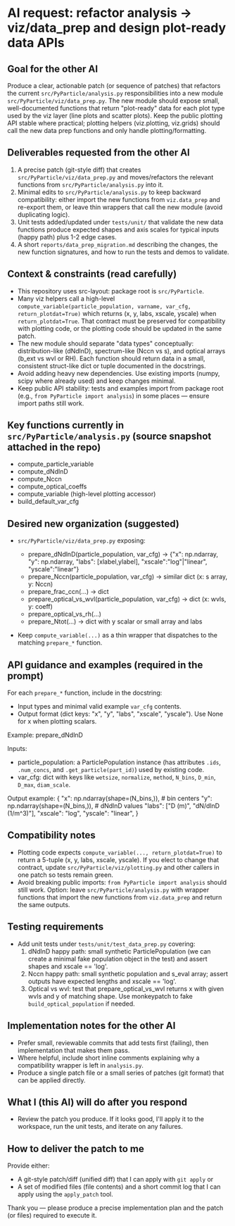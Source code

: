 AI request: refactor analysis -> viz/data_prep and design plot-ready data APIs
=======================================================================

Goal for the other AI
---------------------
Produce a clear, actionable patch (or sequence of patches) that refactors the current
`src/PyParticle/analysis.py` responsibilities into a new module `src/PyParticle/viz/data_prep.py`.
The new module should expose small, well-documented functions that return "plot-ready" data for
each plot type used by the viz layer (line plots and scatter plots). Keep the public plotting
API stable where practical; plotting helpers (viz.plotting, viz.grids) should call the new data
prep functions and only handle plotting/formatting.

Deliverables requested from the other AI
---------------------------------------
1) A precise patch (git-style diff) that creates `src/PyParticle/viz/data_prep.py` and moves/refactors
   the relevant functions from `src/PyParticle/analysis.py` into it.
2) Minimal edits to `src/PyParticle/analysis.py` to keep backward compatibility: either import
   the new functions from `viz.data_prep` and re-export them, or leave thin wrappers that call
   the new module (avoid duplicating logic).
3) Unit tests added/updated under `tests/unit/` that validate the new data functions produce
   expected shapes and axis scales for typical inputs (happy path) plus 1-2 edge cases.
4) A short `reports/data_prep_migration.md` describing the changes, the new function signatures,
   and how to run the tests and demos to validate.

Context & constraints (read carefully)
--------------------------------------
- This repository uses src-layout: package root is `src/PyParticle`.
- Many viz helpers call a high-level `compute_variable(particle_population, varname, var_cfg, return_plotdat=True)`
  which returns (x, y, labs, xscale, yscale) when `return_plotdat=True`. That contract must be preserved
  for compatibility with plotting code, or the plotting code should be updated in the same patch.
- The new module should separate "data types" conceptually: distribution-like (dNdlnD), spectrum-like (Nccn vs s),
  and optical arrays (b_ext vs wvl or RH). Each function should return data in a small, consistent struct-like
  dict or tuple documented in the docstrings.
- Avoid adding heavy new dependencies. Use existing imports (numpy, scipy where already used) and keep changes minimal.
- Keep public API stability: tests and examples import from package root (e.g., `from PyParticle import analysis`) in some places — ensure import paths still work.

Key functions currently in `src/PyParticle/analysis.py` (source snapshot attached in the repo)
----------------------------------------------------------------------------------------
- compute_particle_variable
- compute_dNdlnD
- compute_Nccn
- compute_optical_coeffs
- compute_variable (high-level plotting accessor)
- build_default_var_cfg

Desired new organization (suggested)
-----------------------------------
- `src/PyParticle/viz/data_prep.py` exposing:
  - prepare_dNdlnD(particle_population, var_cfg) -> {"x": np.ndarray, "y": np.ndarray, "labs": [xlabel,ylabel], "xscale":"log"|"linear", "yscale":"linear"}
  - prepare_Nccn(particle_population, var_cfg) -> similar dict (x: s array, y: Nccn)
  - prepare_frac_ccn(...) -> dict
  - prepare_optical_vs_wvl(particle_population, var_cfg) -> dict (x: wvls, y: coeff)
  - prepare_optical_vs_rh(...)
  - prepare_Ntot(...) -> dict with y scalar or small array and labs

- Keep `compute_variable(...)` as a thin wrapper that dispatches to the matching `prepare_*` function.

API guidance and examples (required in the prompt)
-------------------------------------------------
For each `prepare_*` function, include in the docstring:
- Input types and minimal valid example `var_cfg` contents.
- Output format (dict keys: "x", "y", "labs", "xscale", "yscale"). Use None for x when plotting scalars.

Example: prepare_dNdlnD

Inputs:
- particle_population: a ParticlePopulation instance (has attributes `.ids`, `.num_concs`, and `.get_particle(part_id)`) used by existing code.
- var_cfg: dict with keys like `wetsize`, `normalize`, `method`, `N_bins`, `D_min`, `D_max`, `diam_scale`.

Output example:
{
  "x": np.ndarray(shape=(N_bins,)),  # bin centers
  "y": np.ndarray(shape=(N_bins,)),  # dNdlnD values
  "labs": ["D (m)", "dN/dlnD (1/m^3)"],
  "xscale": "log",
  "yscale": "linear",
}

Compatibility notes
-------------------
- Plotting code expects `compute_variable(..., return_plotdat=True)` to return a 5-tuple (x, y, labs, xscale, yscale). If you elect to change that contract, update `src/PyParticle/viz/plotting.py` and other callers in one patch so tests remain green.
- Avoid breaking public imports: `from PyParticle import analysis` should still work. Option: leave `src/PyParticle/analysis.py` with wrapper functions that import the new functions from `viz.data_prep` and return the same outputs.

Testing requirements
--------------------
- Add unit tests under `tests/unit/test_data_prep.py` covering:
  1. dNdlnD happy path: small synthetic ParticlePopulation (we can create a minimal fake population object in the test) and assert shapes and xscale == 'log'.
  2. Nccn happy path: small synthetic population and s_eval array; assert outputs have expected lengths and xscale == 'log'.
  3. Optical vs wvl: test that prepare_optical_vs_wvl returns x with given wvls and y of matching shape. Use monkeypatch to fake `build_optical_population` if needed.

Implementation notes for the other AI
------------------------------------
- Prefer small, reviewable commits that add tests first (failing), then implementation that makes them pass.
- Where helpful, include short inline comments explaining why a compatibility wrapper is left in `analysis.py`.
- Produce a single patch file or a small series of patches (git format) that can be applied directly.

What I (this AI) will do after you respond
-----------------------------------------
- Review the patch you produce. If it looks good, I'll apply it to the workspace, run the unit tests, and iterate on any failures.

How to deliver the patch to me
------------------------------
Provide either:
- A git-style patch/diff (unified diff) that I can apply with `git apply` or
- A set of modified files (file contents) and a short commit log that I can apply using the `apply_patch` tool.

Thank you — please produce a precise implementation plan and the patch (or files) required to execute it.
